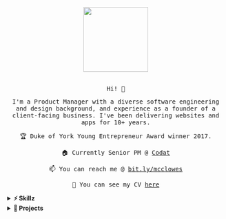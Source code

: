 <div align="center">
  <img src="https://media.giphy.com/media/MeJgB3yMMwIaHmKD4z/giphy.gif" width="150px">
  <br><br>

  <samp>
    <p>Hi! 👋</p>
    <p>I'm a Product Manager with a diverse software engineering and design background, and experience as a founder of a client-facing business. I've been delivering websites and apps for 10+ years.</p>
    <p>🏆 Duke of York Young Entrepreneur Award winner 2017.</p>
    <p>🏠 Currently Senior PM @ <a href="https://codat.io/">Codat</a></p>
    <p>📫 You can reach me @ <a href="https://bit.ly/mcclowes">bit.ly/mcclowes</a></p>
    <p>📃 You can see my CV <a href="https://cv.mcclowes.com/">here</a></p>
  </samp>
</div>

<details>
  <summary><b>⚡️ Skillz</b></summary>
  
  <p>
    <strong>Product/Project Management:</strong> <em>Stakeholder management &amp; engagement, Agile (Scrum)</em><br>
    <strong>Software Engineering:</strong> <em>React, TypeScript, GraphQL/Apollo, Jest/react-testing-library/Enzyme, Redux, CSS/Styled-Components (Responsive), React Native</em><br>
    <strong>Data:</strong> <em>Google Sheets (I live my life through it), ML, Python, SQL, R</em><br>
    <strong>Design:</strong> <em>User research (ethnographic), Figma/Sketch, Adobe CS</em>
  </p>
</details>

<details>
  <summary><b>🔧 Projects</b></summary>  
  <p>I tend to always have <i>something</i> on the go, but here are a few things I'm working on right now:</p>
  <ul>
    <li>🏁 My own <a href="https://github.com/mcclowes/mcclowes-react-sample-project">React Sample Project</a></li>
    <li>📃 A tool for generating a CV from Markdown - <a href="https://github.com/mcclowes/cv-maker">cv-maker</a></li>
    <li>🕴 (Finally) developing a <a href="https://github.com/mcclowes/mcclowes.com">personal website</a></li>
    <li>🌱 Building up my <a href="https://www.typescriptlang.org/docs/">TypeScript</a> skills</li>
    <li>🏓 For fun, I'm building a game in Unity</li>
  </ul>
</details>
